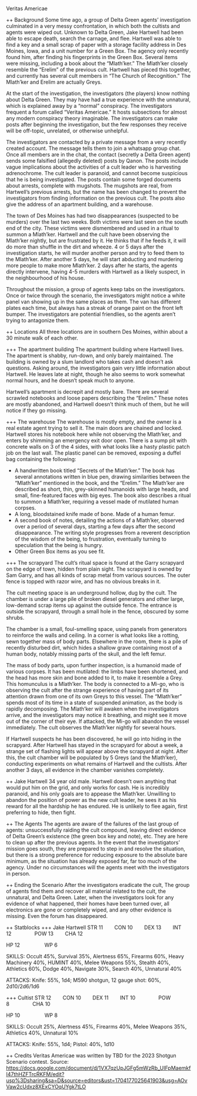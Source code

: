 
 Veritas Americae 

++ Background
 Some time ago, a group of Delta Green agents’ investigation culminated in a very messy confrontation, in which both the cultists and agents were wiped out. Unknown to Delta Green, Jake Hartwell had been able to escape death, search the carnage, and flee. Hartwell was able to find a key and a small scrap of paper with a storage facility address in Des Moines, Iowa, and a unit number for a Green Box. The agency only recently found him, after finding his fingerprints in the Green Box. Several items were missing, including a book about the “Mlath’ker.” The Mlath’ker closely resemble the “Erelim” of the previous cult. Hartwell has pieced this together, and currently has several cult members in “The Church of Recognition.” The Mlath’ker and Erelim are actually Greys. 

 At the start of the investigation, the investigators (the players) know nothing about Delta Green. They may have had a true experience with the unnatural, which is explained away by a “normal” conspiracy. The investigators frequent a forum called “Veritas Americae.” It hosts subsections for almost any modern conspiracy theory imaginable. The investigators can make posts after beginning the investigation, but the few responses they receive will be off-topic, unrelated, or otherwise unhelpful. 

 The investigators are contacted by a private message from a very recently created account. The message tells them to join a whatsapp group chat. Once all members are in the chat, the contact (secretly a Delta Green agent) sends some falsified (allegedly deleted) posts by Qanon. The posts include vague implications about the activities of a cult leader who is harvesting adrenochrome. The cult leader is paranoid, and cannot become suspicious that he is being investigated. The posts contain some forged documents about arrests, complete with mugshots. The mugshots are real, from Hartwell’s previous arrests, but the name has been changed to prevent the investigators from finding information on the previous cult. The posts also give the address of an apartment building, and a warehouse. 

 The town of Des Moines has had two disappearances (suspected to be murders) over the last two weeks. Both victims were last seen on the south end of the city. These victims were dismembered and used in a ritual to summon a Mlath’ker. Hartwell and the cult have been observing the Mlath’ker nightly, but are frustrated by it. He thinks that if he feeds it, it will do more than shuffle in the dirt and wheeze. 4 or 5 days after the investigation starts, he will murder another person and try to feed them to the Mlath’ker. After another 5 days, he will start abducting and murdering more people to make more Mlath’ker. 2 days after he starts, the agents directly intervene, having 4-5 murders with Hartwell as a likely suspect, in the neighbourhood of his house. 

 Throughout the mission, a group of agents keep tabs on the investigators. Once or twice through the scenario, the investigators might notice a white panel van showing up in the same places as them. The van has different plates each time, but always has a streak of orange paint on the front left bumper. The investigators are potential friendlies, so the agents aren’t trying to antagonize them. 

++ Locations
 All three locations are in southern Des Moines, within about a 30 minute walk of each other. 

+++ The apartment building
 The apartment building where Hartwell lives. The apartment is shabby, run-down, and only barely maintained. The building is owned by a slum landlord who takes cash and doesn’t ask questions. Asking around, the investigators gain very little information about Hartwell. He leaves late at night, though he also seems to work somewhat normal hours, and he doesn’t speak much to anyone. 

 Hartwell’s apartment is decrepit and mostly bare. There are several scrawled notebooks and loose papers describing the “Erelim.” These notes are mostly abandoned, and Hartwell doesn’t think much of them, but he will notice if they go missing. 

+++ The warehouse
 The warehouse is mostly empty, and the owner is a real estate agent trying to sell it. The main doors are chained and locked. Hartwell stores his notebook here while not observing the Mlath’ker, and enters by shimming an emergency exit door open. There is a sump pit with concrete walls on 3 of the 4 sides, with what looks like a hasty plastic patch job on the last wall. The plastic panel can be removed, exposing a duffel bag containing the following: 

*  A handwritten book titled “Secrets of the Mlath’ker.” The book has several annotations written in blue pen, drawing similarities between the “Mlath’ker” mentioned in the book, and the “Erelim.” The Mlath’ker are described as short, thin, grey-skinned humanoids with large heads, and small, fine-featured faces with big eyes. The book also describes a ritual to summon a Mlath’ker, requiring a vessel made of mutilated human corpses. 
*  A long, bloodstained knife made of bone. Made of a human femur. 
*  A second book of notes, detailing the actions of a Mlath’ker, observed over a period of several days, starting a few days after the second disappearance. The writing style progresses from a reverent description of the wisdom of the being, to frustration, eventually turning to speculation that the being is hungry. 
*  Other Green Box items as you see fit. 

+++ The scrapyard
 The cult’s ritual space is found at the Garry scrapyard on the edge of town, hidden from plain sight. The scrapyard is owned by Sam Garry, and has all kinds of scrap metal from various sources. The outer fence is topped with razor wire, and has no obvious breaks in it. 

 The cult meeting space is an underground hollow, dug by the cult. The chamber is under a large pile of broken diesel generators and other large, low-demand scrap items up against the outside fence. The entrance is outside the scrapyard, through a small hole in the fence, obscured by some shrubs. 

 The chamber is a small, foul-smelling space, using panels from generators to reinforce the walls and ceiling. In a corner is what looks like a rotting, sewn together mass of body parts. Elsewhere in the room, there is a pile of recently disturbed dirt, which hides a shallow grave containing most of a human body, notably missing parts of the skull, and the left femur. 

 The mass of body parts, upon further inspection, is a humanoid made of various corpses. It has been mutilated: the limbs have been shortened, and the head has more skin and bone added to it, to make it resemble a Grey. This homunculus is a Mlath’ker. The body is connected to a Mi-go, who is observing the cult after the strange experience of having part of its attention drawn from one of its own Greys to this vessel. The “Mlath’ker” spends most of its time in a state of suspended animation, as the body is rapidly decomposing. The Mlath’ker will awaken when the investigators arrive, and the investigators may notice it breathing, and might see it move out of the corner of their eye. If attacked, the Mi-go will abandon the vessel immediately. The cult observes the Mlath’ker nightly for several hours. 

 If Hartwell suspects he has been discovered, he will go into hiding in the scrapyard. After Hartwell has stayed in the scrapyard for about a week, a strange set of flashing lights will appear above the scrapyard at night. After this, the cult chamber will be populated by 5 Greys (and the Mlath’ker), conducting experiments on what remains of Hartwell and the cultists. After another 3 days, all evidence in the chamber vanishes completely. 

++ Jake Hartwell
 34 year old male. Hartwell doesn’t own anything that would put him on the grid, and only works for cash. He is incredibly paranoid, and his only goals are to appease the Mlath’ker. Unwilling to abandon the position of power as the new cult leader, he sees it as his reward for all the hardship he has endured. He is unlikely to flee again, first preferring to hide, then fight. 

++ The Agents
 The agents are aware of the failures of the last group of agents: unsuccessfully raiding the cult compound, leaving direct evidence of Delta Green’s existence (the green box key and note), etc. They are here to clean up after the previous agents. In the event that the investigators’ mission goes south, they are prepared to step in and resolve the situation, but there is a strong preference for reducing exposure to the absolute bare minimum, as the situation has already exposed far, far too much of the agency. Under no circumstances will the agents meet with the investigators in person. 

++ Ending the Scenario
 After the investigators eradicate the cult, The group of agents find them and recover all material related to the cult, the unnatural, and Delta Green. Later, when the investigators look for any evidence of what happened, their homes have been turned over, all electronics are gone or completely wiped, and any other evidence is missing. Even the forum has disappeared. 

++ Statblocks
+++ Jake Hartwell
 STR 11        CON 10        DEX 13        INT 12                POW 13        CHA 12 

 HP 12                 WP 6 

 SKILLS: Occult 45%, Survival 35%, Alertness 65%, Firearms 60%, Heavy Machinery 40%, HUMINT 40%, Melee Weapons 55%, Stealth 40%, Athletics 60%, Dodge 40%, Navigate 30%, Search 40%, Unnatural 40% 

 ATTACKS: Knife: 55%, 1d4; M590 shotgun, 12 gauge shot: 60%, 2d10/2d6/1d6 

+++ Cultist
 STR 12        CON 10        DEX 11        INT 10                POW 8                CHA 10 

 HP 10                 WP 8 

 SKILLS: Occult 25%, Alertness 45%, Firearms 40%, Melee Weapons 35%, Athletics 40%, Unnatural 10% 

 ATTACKS: Knife: 55%, 1d4; Pistol: 40%, 1d10 

++ Credits
Veritas Americae was written by TBD for the 2023 Shotgun Scenario contest.
Source: https://docs.google.com/document/d/1VX7qzUpJGFg5mWzRb_UIFpMaemkfI47thHZFTrcRKFM/edit?usp%3Dsharing&sa=D&source=editors&ust=1704177025641903&usg=AOvVaw2cUdxz8XExCYOqUYgk7tLO